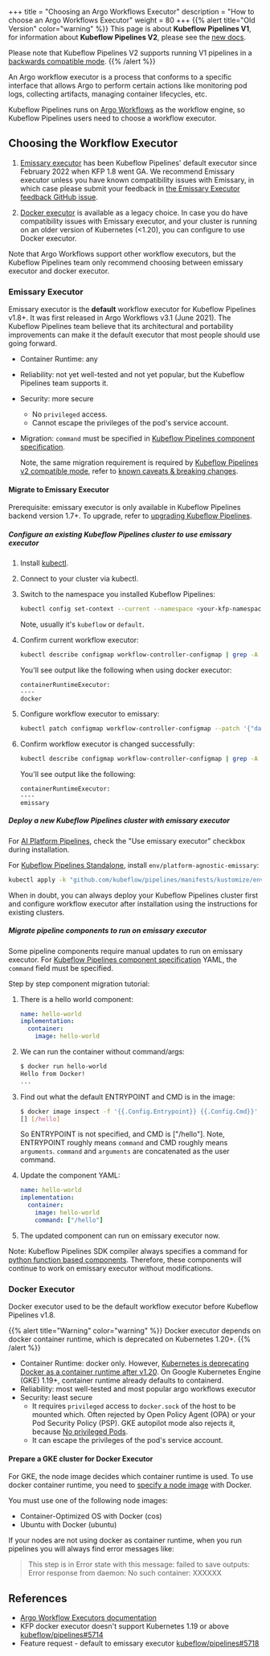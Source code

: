 +++
title = "Choosing an Argo Workflows Executor"
description = "How to choose an Argo Workflows Executor"
weight = 80
+++
{{% alert title="Old Version" color="warning" %}}
This page is about __Kubeflow Pipelines V1__, for information about __Kubeflow Pipelines V2__, please see the [new docs](/docs/components/pipelines).

Please note that Kubeflow Pipelines V2 supports running V1 pipelines in a [backwards compatible mode](/docs/components/pipelines/user-guides/migration).
{{% /alert %}}

An Argo workflow executor is a process that conforms to a specific interface that allows Argo to perform certain actions like monitoring pod logs, collecting artifacts, managing container lifecycles, etc.

Kubeflow Pipelines runs on [Argo Workflows](https://argoproj.github.io/workflows/) as the workflow engine, so Kubeflow Pipelines users need to choose a workflow executor.

## Choosing the Workflow Executor

1. [Emissary executor](#emissary-executor) has been Kubeflow Pipelines' default executor since February 2022 when KFP 1.8 went GA. 
   We recommend Emissary executor unless you have known compatibility issues with Emissary, in which case please submit your
   feedback in [the Emissary Executor feedback GitHub issue](https://github.com/kubeflow/pipelines/issues/6249).

1. [Docker executor](#docker-executor) is available as a legacy choice. In case you do have compatibility issues with Emissary executor,
   and your cluster is running on an older version of Kubernetes (<1.20), you can configure to use Docker executor.

Note that Argo Workflows support other workflow executors, but the Kubeflow Pipelines
team only recommend choosing between emissary executor and docker executor.

### Emissary Executor

Emissary executor is the **default** workflow executor for Kubeflow Pipelines v1.8+. It was first released in Argo Workflows v3.1 (June 2021).
The Kubeflow Pipelines team believe that its architectural and portability
improvements can make it the default executor that most people should use going forward.

* Container Runtime: any
* Reliability: not yet well-tested and not yet popular, but the Kubeflow Pipelines
  team supports it.
* Security: more secure
  * No `privileged` access.
  * Cannot escape the privileges of the pod's service account.
* Migration: `command` must be specified in [Kubeflow Pipelines component specification](/docs/components/pipelines/reference/component-spec/).

  Note, the same migration requirement is required by [Kubeflow Pipelines v2 compatible mode](/docs/components/pipelines/reference/version-compatibility/), refer to
  [known caveats & breaking changes](https://github.com/kubeflow/pipelines/issues/6133).

#### Migrate to Emissary Executor

Prerequisite: emissary executor is only available in Kubeflow Pipelines backend version 1.7+.
To upgrade, refer to [upgrading Kubeflow Pipelines](/docs/components/pipelines/operator-guides/installation/upgrade/).

##### Configure an existing Kubeflow Pipelines cluster to use emissary executor

1. Install [kubectl](https://kubernetes.io/docs/tasks/tools/#kubectl).
1. Connect to your cluster via kubectl.
1. Switch to the namespace you installed Kubeflow Pipelines:

    ```bash
    kubectl config set-context --current --namespace <your-kfp-namespace>
    ```

    Note, usually it's `kubeflow` or `default`.

1. Confirm current workflow executor:

    ```bash
    kubectl describe configmap workflow-controller-configmap | grep -A 2 containerRuntimeExecutor
    ```

    You'll see output like the following when using docker executor:

    ```text
    containerRuntimeExecutor:
    ----
    docker
    ```

1. Configure workflow executor to emissary:

    ```bash
    kubectl patch configmap workflow-controller-configmap --patch '{"data":{"containerRuntimeExecutor":"emissary"}}'
    ```

1. Confirm workflow executor is changed successfully:

    ```bash
    kubectl describe configmap workflow-controller-configmap | grep -A 2 containerRuntimeExecutor
    ```

    You'll see output like the following:

    ```text
    containerRuntimeExecutor:
    ----
    emissary
    ```

##### Deploy a new Kubeflow Pipelines cluster with emissary executor

For [AI Platform Pipelines](https://cloud.google.com/ai-platform/pipelines/docs), check the "Use emissary executor" checkbox during installation.

For [Kubeflow Pipelines Standalone](/docs/components/pipelines/operator-guides/installation/standalone-deployment/), install `env/platform-agnostic-emissary`:

```bash
kubectl apply -k "github.com/kubeflow/pipelines/manifests/kustomize/env/platform-agnostic-emissary?ref=$PIPELINE_VERSION"
```

When in doubt, you can always deploy your Kubeflow Pipelines cluster first and
configure workflow executor after installation using the instructions for
existing clusters.

##### Migrate pipeline components to run on emissary executor

Some pipeline components require manual updates to run on emissary executor.
For [Kubeflow Pipelines component specification](/docs/components/pipelines/reference/component-spec/) YAML,
the `command` field must be specified.

Step by step component migration tutorial:

1. There is a hello world component:

    ```yaml
    name: hello-world
    implementation:
      container:
        image: hello-world
    ```

1. We can run the container without command/args:

    ```bash
    $ docker run hello-world
    Hello from Docker!
    ...
    ```

1. Find out what the default ENTRYPOINT and CMD is in the image:

    ```bash
    $ docker image inspect -f '{{.Config.Entrypoint}} {{.Config.Cmd}}' hello-world
    [] [/hello]
    ```

    So ENTRYPOINT is not specified, and CMD is ["/hello"].
    Note, ENTRYPOINT roughly means `command` and CMD roughly
    means `arguments`. `command` and `arguments` are concatenated as the user
    command.

1. Update the component YAML:

    ```yaml
    name: hello-world
    implementation:
      container:
        image: hello-world
        command: ["/hello"]
    ```

1. The updated component can run on emissary executor now.

Note: Kubeflow Pipelines SDK compiler always specifies a command for
[python function based components](https://kubeflow-pipelines.readthedocs.io/en/stable/source/components.html#kfp.components.PythonComponent).
Therefore, these components will continue to work on emissary executor without
modifications.

### Docker Executor

Docker executor used to be the default workflow executor before Kubeflow Pipelines v1.8.

{{% alert title="Warning" color="warning" %}}
Docker executor depends on docker container runtime, which is deprecated on Kubernetes 1.20+.
{{% /alert %}}

* Container Runtime: docker only. However, [Kubernetes is deprecating Docker as a container runtime after v1.20](https://kubernetes.io/blog/2020/12/02/dont-panic-kubernetes-and-docker/).
  On Google Kubernetes Engine (GKE) 1.19+, container runtime already defaults to containerd.
* Reliability: most well-tested and most popular argo workflows executor
* Security: least secure
  * It requires `privileged` access to `docker.sock` of the host to be mounted which.
  Often rejected by Open Policy Agent (OPA) or your Pod Security Policy (PSP).
  GKE autopilot mode also rejects it, because [No privileged Pods](https://cloud.google.com/kubernetes-engine/docs/concepts/autopilot-overview#no_privileged_pods).
  * It can escape the privileges of the pod's service account.

#### Prepare a GKE cluster for Docker Executor

For GKE, the node image decides which container runtime is used. To use docker
container runtime, you need to [specify a node image](https://cloud.google.com/kubernetes-engine/docs/how-to/node-images) with Docker.

You must use one of the following node images:

* Container-Optimized OS with Docker (cos)
* Ubuntu with Docker (ubuntu)

If your nodes are not using docker as container runtime, when you run pipelines
you will always find error messages like:

> This step is in Error state with this message: failed to save outputs: Error response from daemon: No such container: XXXXXX

## References

* [Argo Workflow Executors documentation](https://argoproj.github.io/argo-workflows/workflow-executors/)
* KFP docker executor doesn't support Kubernetes 1.19 or above [kubeflow/pipelines#5714](https://github.com/kubeflow/pipelines/issues/5714)
* Feature request - default to emissary executor [kubeflow/pipelines#5718](https://github.com/kubeflow/pipelines/issues/5718)
